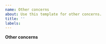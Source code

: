 ```yaml
---
name: Other concerns
about: Use this template for other concerns.
title: ''
labels: 
---
```



**Other concerns**
